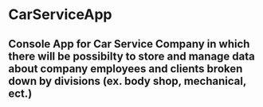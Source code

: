 # CarServiceApp
## Console App for Car Service Company in which there will be possibilty to store and manage data about company employees and clients broken down by divisions (ex. body shop, mechanical, ect.) 
